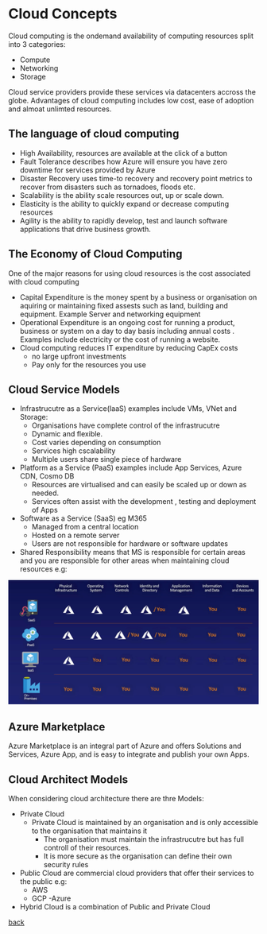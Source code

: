 # Cloud Concepts
Cloud computing is the ondemand availability of computing resources split into 3 categories:
- Compute 
- Networking 
- Storage

Cloud service providers provide these services via datacenters accross the globe. Advantages of cloud computing includes low cost, ease of adoption and almoat unlimted resources.

## The language of cloud computing
- High Availability, resources are available at the click of a button
- Fault Tolerance describes how Azure will ensure you have zero downtime for services provided by Azure
- Disaster Recovery uses time-to recovery and recovery point metrics to recover from disasters such as tornadoes, floods etc.
- Scalability is the ability scale resources out, up or scale down. 
- Elasticity is the ability to quickly expand or decrease computing resources
- Agility is the ability to rapidly develop, test and launch software applications that drive business growth.

## The Economy of Cloud Computing
One of the major reasons for using cloud resources is the cost associated with cloud computing
- Capital Expenditure is the money spent by a business or organisation on aquiring or maintaining fixed assests such as land, building and equipment. Example Server and networking equipment
- Operational Expenditure is an ongoing cost for running a product, business or system on a day to day basis including annual costs . Examples include electricity or the cost of running a website.
- Cloud computing reduces IT expenditure by reducing CapEx costs 
    - no large upfront investments
    - Pay only for the resources you use 

## Cloud Service Models
- Infrastrucutre as a Service(IaaS) examples include VMs, VNet and Storage:
    - Organisations have complete control of the infrastrucutre 
    - Dynamic and flexible.
    - Cost varies depending on consumption
    - Services high cscalability
    - Multiple users share single piece of hardware
- Platform as a Service (PaaS) examples include App Services, Azure CDN, Cosmo DB
    - Resources are virtualised and can easily be scaled up or down as needed.
    - Services often assist with the development , testing and deployment of Apps
- Software as a Service (SaaS) eg M365
    - Managed from a central location
    - Hosted on  a remote server
    - Users are not responsible for hardware or software updates
- Shared Responsibility means that MS is responsible for certain areas and you are responsible for other areas when maintaining cloud resources e.g:

![Shared Responsibility](img\SharedResponsibility.png)

## Azure Marketplace
Azure Marketplace is an integral part of Azure and offers Solutions and Services, Azure App, and is easy to integrate and publish your own Apps.

## Cloud Architect Models
When considering cloud architecture there are thre Models:
- Private Cloud
    - Private Cloud is maintained by an organisation and is only accessible to the organisation that maintains it
        - The organisation must maintain the infrastrucutre but has full controll of their resources.
        - It is more secure as the organisation can define their own security rules
- Public Cloud are commercial cloud providers that offer their services to the public e.g:
    - AWS
    - GCP
    -Azure
- Hybrid Cloud is a combination of Public and Private Cloud

[back](ReadMe.md)